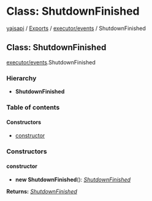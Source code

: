 # Class: ShutdownFinished

[yajsapi](../yajsapi.md) / [Exports](../modules/) / [executor/events](../modules/executor_events.md) / ShutdownFinished

## Class: ShutdownFinished

[executor/events](../modules/executor_events.md).ShutdownFinished

### Hierarchy

* **ShutdownFinished**

### Table of contents

#### Constructors

* [constructor](executor_events.shutdownfinished.md#constructor)

### Constructors

#### constructor

* **new ShutdownFinished**\(\): [_ShutdownFinished_](executor_events.shutdownfinished.md)

**Returns:** [_ShutdownFinished_](executor_events.shutdownfinished.md)

